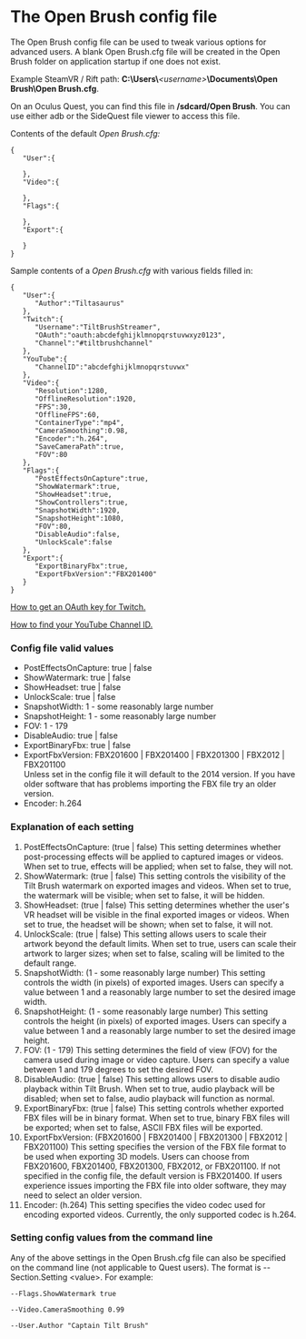 # The Open Brush config file

The Open Brush config file can be used to tweak various options for advanced users. A blank Open Brush.cfg file will be created in the Open Brush folder on application startup if one does not exist.

Example SteamVR / Rift path: **C:\Users\\**_\<username>_**\Documents\Open Brush\Open Brush.cfg**.

On an Oculus Quest, you can find this file in **/sdcard/Open Brush**. You can use either adb or the SideQuest file viewer to access this file.

Contents of the default _Open Brush.cfg:_

```
{
   "User":{
      
   },
   "Video":{
      
   },
   "Flags":{
      
   },
   "Export":{
      
   }
}
```

Sample contents of a _Open Brush.cfg_ with various fields filled in:

```
{
   "User":{
      "Author":"Tiltasaurus"
   },
   "Twitch":{
      "Username":"TiltBrushStreamer",
      "OAuth":"oauth:abcdefghijklmnopqrstuvwxyz0123",
      "Channel":"#tiltbrushchannel"
   },
   "YouTube":{
      "ChannelID":"abcdefghijklmnopqrstuvwx"
   },
   "Video":{
      "Resolution":1280,
      "OfflineResolution":1920,
      "FPS":30,
      "OfflineFPS":60,
      "ContainerType":"mp4",
      "CameraSmoothing":0.98,
      "Encoder":"h.264",
      "SaveCameraPath":true,
      "FOV":80
   },
   "Flags":{
      "PostEffectsOnCapture":true,
      "ShowWatermark":true,
      "ShowHeadset":true,
      "ShowControllers":true,
      "SnapshotWidth":1920,
      "SnapshotHeight":1080,
      "FOV":80,
      "DisableAudio":false,
      "UnlockScale":false
   },
   "Export":{
      "ExportBinaryFbx":true,
      "ExportFbxVersion":"FBX201400"
   }
}
```

[How to get an OAuth key for Twitch.](https://twitchapps.com/tokengen/)

[How to find your YouTube Channel ID.](https://support.google.com/youtube/answer/3250431)

### Config file valid values

* PostEffectsOnCapture: true | false
* ShowWatermark: true | false
* ShowHeadset: true | false
* UnlockScale: true | false
* SnapshotWidth: 1 - some reasonably large number
* SnapshotHeight: 1 - some reasonably large number
* FOV: 1 - 179
* DisableAudio: true | false
* ExportBinaryFbx: true | false
* ExportFbxVersion: FBX201600 | FBX201400 | FBX201300 | FBX2012 | FBX201100\
  Unless set in the config file it will default to the 2014 version. If you have older software that has problems importing the FBX file try an older version.
* Encoder: h.264

### Explanation of each setting

1. PostEffectsOnCapture: (true | false) This setting determines whether post-processing effects will be applied to captured images or videos. When set to true, effects will be applied; when set to false, they will not.
2. ShowWatermark: (true | false) This setting controls the visibility of the Tilt Brush watermark on exported images and videos. When set to true, the watermark will be visible; when set to false, it will be hidden.
3. ShowHeadset: (true | false) This setting determines whether the user's VR headset will be visible in the final exported images or videos. When set to true, the headset will be shown; when set to false, it will not.
4. UnlockScale: (true | false) This setting allows users to scale their artwork beyond the default limits. When set to true, users can scale their artwork to larger sizes; when set to false, scaling will be limited to the default range.
5. SnapshotWidth: (1 - some reasonably large number) This setting controls the width (in pixels) of exported images. Users can specify a value between 1 and a reasonably large number to set the desired image width.
6. SnapshotHeight: (1 - some reasonably large number) This setting controls the height (in pixels) of exported images. Users can specify a value between 1 and a reasonably large number to set the desired image height.
7. FOV: (1 - 179) This setting determines the field of view (FOV) for the camera used during image or video capture. Users can specify a value between 1 and 179 degrees to set the desired FOV.
8. DisableAudio: (true | false) This setting allows users to disable audio playback within Tilt Brush. When set to true, audio playback will be disabled; when set to false, audio playback will function as normal.
9. ExportBinaryFbx: (true | false) This setting controls whether exported FBX files will be in binary format. When set to true, binary FBX files will be exported; when set to false, ASCII FBX files will be exported.
10. ExportFbxVersion: (FBX201600 | FBX201400 | FBX201300 | FBX2012 | FBX201100) This setting specifies the version of the FBX file format to be used when exporting 3D models. Users can choose from FBX201600, FBX201400, FBX201300, FBX2012, or FBX201100. If not specified in the config file, the default version is FBX201400. If users experience issues importing the FBX file into older software, they may need to select an older version.
11. Encoder: (h.264) This setting specifies the video codec used for encoding exported videos. Currently, the only supported codec is h.264.

### Setting config values from the command line

Any of the above settings in the Open Brush.cfg file can also be specified on the command line (not applicable to Quest users). The format is --Section.Setting \<value>. For example:

```
--Flags.ShowWatermark true

--Video.CameraSmoothing 0.99

--User.Author "Captain Tilt Brush"
```

